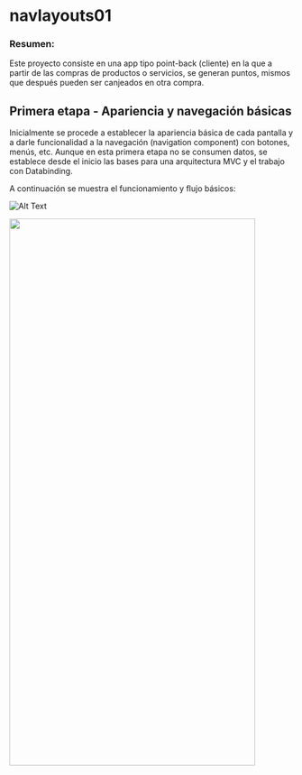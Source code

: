 # **navlayouts01**

### Resumen:
Este proyecto consiste en una app tipo point-back (cliente) en la que a partir de las compras de productos o servicios, se generan puntos, mismos que después pueden ser canjeados en otra compra.

## Primera etapa - Apariencia y navegación básicas
Inicialmente se procede a establecer la apariencia básica de cada pantalla y a darle funcionalidad a la navegación (navigation component) con botones, menús, etc. Aunque en esta primera etapa no se consumen datos, se establece desde el inicio las bases para una arquitectura MVC y el trabajo con Databinding.

A continuación se muestra el funcionamiento y flujo básicos:

![Alt Text](https://drive.google.com/file/d/1xslXkz27Fcw_XTzEiKOS-2v1zLeLQIjd/view?usp=sharing)

<img src="(https://drive.google.com/file/d/1xslXkz27Fcw_XTzEiKOS-2v1zLeLQIjd/view?usp=sharing" width="436" height="970" />

